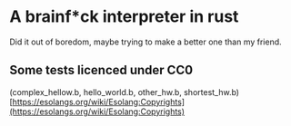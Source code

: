 # A brainf*ck interpreter in rust

Did it out of boredom, maybe trying to make a better one than my friend.

## Some tests licenced under CC0

(complex_hellow.b, hello_world.b, other_hw.b, shortest_hw.b)
[https://esolangs.org/wiki/Esolang:Copyrights](https://esolangs.org/wiki/Esolang:Copyrights)
